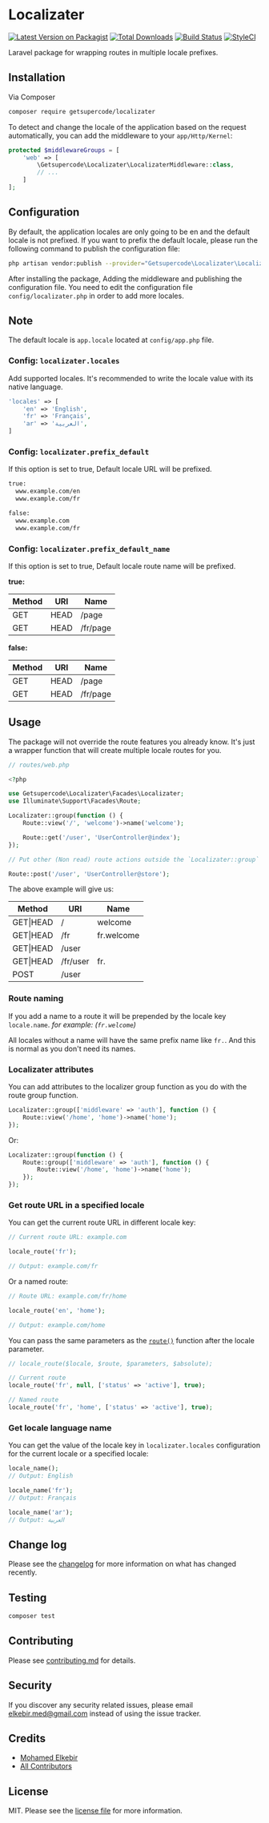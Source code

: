 # Localizater

[![Latest Version on Packagist][ico-version]][link-packagist]
[![Total Downloads][ico-downloads]][link-downloads]
[![Build Status][ico-travis]][link-travis]
[![StyleCI](https://github.styleci.io/repos/282613224/shield?branch=master)](https://github.styleci.io/repos/282613224?branch=master)

Laravel package for wrapping routes in multiple locale prefixes.

## Installation

Via Composer

```bash
composer require getsupercode/localizater
```

To detect and change the locale of the application based on the request automatically, you can add the middleware to your `app/Http/Kernel`:

```php
protected $middlewareGroups = [
    'web' => [
        \Getsupercode\Localizater\LocalizaterMiddleware::class,
        // ...
    ]
];
```

## Configuration

By default, the application locales are only going to be en and the default locale is not prefixed. If you want to prefix the default locale, please run the following command to publish the configuration file:

```bash
php artisan vendor:publish --provider="Getsupercode\Localizater\LocalizaterServiceProvider" --tag="config"
```

After installing the package, Adding the middleware and publishing the configuration file. You need to edit the configuration file `config/localizater.php` in order to add more locales.

## Note

The default locale is `app.locale` located at `config/app.php` file.

### Config: `localizater.locales`

Add supported locales. It's recommended to write the locale value with its native language.

```php
'locales' => [
    'en' => 'English',
    'fr' => 'Français',
    'ar' => 'العربية',
]
```

### Config: `localizater.prefix_default`

If this option is set to true, Default locale URL will be prefixed.

```txt
true:
  www.example.com/en
  www.example.com/fr

false:
  www.example.com
  www.example.com/fr
```

### Config: `localizater.prefix_default_name`

If this option is set to true, Default locale route name will be prefixed.

**true:**

| Method | URI  | Name     |
| ------ | ---- | -------- |
| GET    | HEAD | /page    | en.page |
| GET    | HEAD | /fr/page | fr.page |

**false:**

| Method | URI  | Name     |
| ------ | ---- | -------- |
| GET    | HEAD | /page    | page |
| GET    | HEAD | /fr/page | fr.page |

## Usage

The package will not override the route features you already know. It's just a wrapper function that will create multiple locale routes for you.

```php
// routes/web.php

<?php

use Getsupercode\Localizater\Facades\Localizater;
use Illuminate\Support\Facades\Route;

Localizater::group(function () {
    Route::view('/', 'welcome')->name('welcome');

    Route::get('/user', 'UserController@index');
});

// Put other (Non read) route actions outside the `Localizater::group` as you don't need to have multiple locales for those actions.

Route::post('/user', 'UserController@store');
```

The above example will give us:

| Method    | URI      | Name       |
| --------- | -------- | ---------- |
| GET\|HEAD | /        | welcome    |
| GET\|HEAD | /fr      | fr.welcome |
| GET\|HEAD | /user    |            |
| GET\|HEAD | /fr/user | fr.        |
| POST      | /user    |            |

### Route naming

If you add a name to a route it will be prepended by the locale key `locale.name`. _for example: (`fr.welcome`)_

All locales without a name will have the same prefix name like `fr.`. And this is normal as you don't need its names.

### Localizater attributes

You can add attributes to the localizer group function as you do with the route group function.

```php
Localizater::group(['middleware' => 'auth'], function () {
    Route::view('/home', 'home')->name('home');
});
```

Or:

```php
Localizater::group(function () {
    Route::group(['middleware' => 'auth'], function () {
        Route::view('/home', 'home')->name('home');
    });
});
```

### Get route URL in a specified locale

You can get the current route URL in different locale key:

```php
// Current route URL: example.com

locale_route('fr');

// Output: example.com/fr
```

Or a named route:

```php
// Route URL: example.com/fr/home

locale_route('en', 'home');

// Output: example.com/home
```

You can pass the same parameters as the [`route()`](https://laravel.com/docs/7.x/helpers#method-route) function after the locale parameter.

```php
// locale_route($locale, $route, $parameters, $absolute);

// Current route
locale_route('fr', null, ['status' => 'active'], true);

// Named route
locale_route('fr', 'home', ['status' => 'active'], true);
```

### Get locale language name

You can get the value of the locale key in `localizater.locales` configuration for the current locale or a specified locale:

```php
locale_name();
// Output: English

locale_name('fr');
// Output: Français

locale_name('ar');
// Output: العربية
```

## Change log

Please see the [changelog](changelog.md) for more information on what has changed recently.

## Testing

```bash
composer test
```

## Contributing

Please see [contributing.md](contributing.md) for details.

## Security

If you discover any security related issues, please email elkebir.med@gmail.com instead of using the issue tracker.

## Credits

- [Mohamed Elkebir][link-author]
- [All Contributors][link-contributors]

## License

MIT. Please see the [license file](license.md) for more information.

[ico-version]: https://img.shields.io/packagist/v/getsupercode/localizater.svg?style=flat-square
[ico-downloads]: https://img.shields.io/packagist/dt/getsupercode/localizater.svg?style=flat-square
[ico-travis]: https://img.shields.io/travis/getsupercode/localizater/master.svg?style=flat-square
[ico-styleci]: https://styleci.io/repos/282613224/shield
[link-packagist]: https://packagist.org/packages/getsupercode/localizater
[link-downloads]: https://packagist.org/packages/getsupercode/localizater
[link-travis]: https://travis-ci.org/getsupercode/localizater
[link-styleci]: https://styleci.io/repos/282613224
[link-author]: https://github.com/elkebirmed
[link-contributors]: ../../contributors
